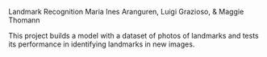 Landmark Recognition
Maria Ines Aranguren, Luigi Grazioso, & Maggie Thomann

This project builds a model with a dataset of photos of landmarks and tests its performance in identifying landmarks in new images.
